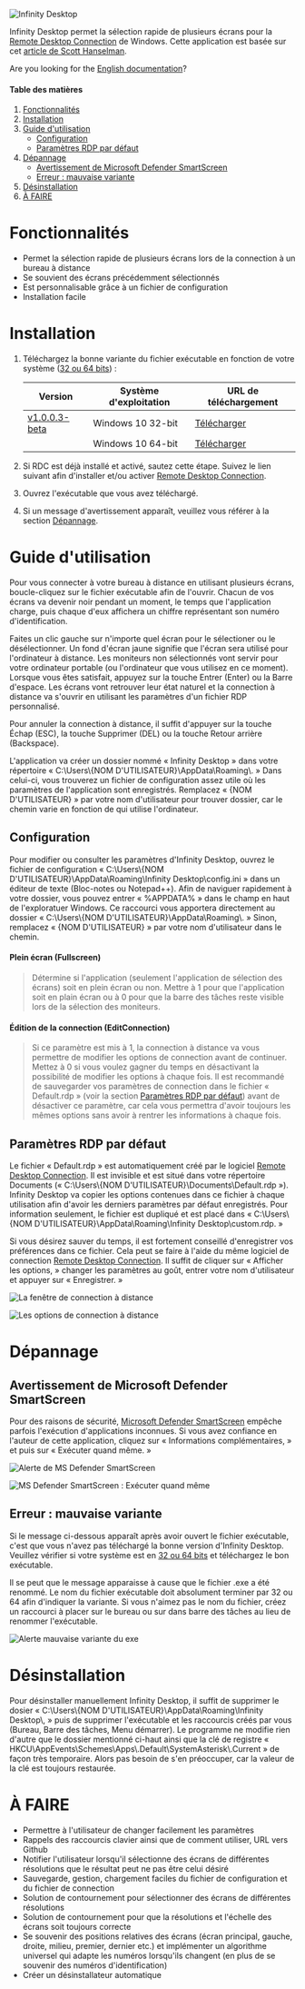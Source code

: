 ![Infinity Desktop](media/Logo.png)

Infinity Desktop permet la sélection rapide de plusieurs écrans pour la [Remote Desktop Connection][rdc] de Windows. Cette application est basée sur cet [article de Scott Hanselman][blog].

Are you looking for the [English documentation][endocs]?

#### Table des matières

1. [Fonctionnalités](#fonctionnalités)
2. [Installation](#installation)
3. [Guide d'utilisation](#guide-dutilisation)
   - [Configuration](#configuration)
   - [Paramètres RDP par défaut](#paramètres-rdp-par-défaut)
4. [Dépannage](#dépannage)
   - [Avertissement de Microsoft Defender SmartScreen](#avertissement-de-microsoft-defender-smartscreen)
   - [Erreur : mauvaise variante](#erreur-mauvaise-variante)
5. [Désinstallation](#désinstallation)
6. [À FAIRE](#à-faire)

# Fonctionnalités

- Permet la sélection rapide de plusieurs écrans lors de la connection à un bureau à distance
- Se souvient des écrans précédemment sélectionnés
- Est personnalisable grâce à un fichier de configuration
- Installation facile

# Installation

1. Téléchargez la bonne variante du fichier exécutable en fonction de votre système ([32 ou 64 bits][nbit]) :

   | Version             | Système d'exploitation | URL de téléchargement |
   | ------------------- | ---------------------- | --------------------- |
   | [v1.0.0.3-beta][v1] | Windows 10 32-bit      | [Télécharger][v1url1] |
   |                     | Windows 10 64-bit      | [Télécharger][v1url2] |

2. Si RDC est déjà installé et activé, sautez cette étape. Suivez le lien suivant afin d'installer et/ou activer [Remote Desktop Connection][rdc].

3. Ouvrez l'exécutable que vous avez téléchargé.

4. Si un message d'avertissement apparaît, veuillez vous référer à la section [Dépannage](#dépannage).

# Guide d'utilisation

Pour vous connecter à votre bureau à distance en utilisant plusieurs écrans, boucle-cliquez sur le fichier exécutable afin de l'ouvrir. Chacun de vos écrans va devenir noir pendant un moment, le temps que l'application charge, puis chaque d'eux affichera un chiffre représentant son numéro d'identification.

Faites un clic gauche sur n'importe quel écran pour le sélectioner ou le désélectionner. Un fond d'écran jaune signifie que l'écran sera utilisé pour l'ordinateur à distance. Les moniteurs non sélectionnés vont servir pour votre ordinateur portable (ou l'ordinateur que vous utilisez en ce moment). Lorsque vous êtes satisfait, appuyez sur la touche Entrer (Enter) ou la Barre d'espace. Les écrans vont retrouver leur état naturel et la connection à distance va s'ouvrir en utilisant les paramètres d'un fichier RDP personnalisé.

Pour annuler la connection à distance, il suffit d'appuyer sur la touche Échap (ESC), la touche Supprimer (DEL) ou la touche Retour arrière (Backspace).

L'application va créer un dossier nommé « Infinity Desktop » dans votre répertoire « C:\\Users\\{NOM D'UTILISATEUR}\\AppData\\Roaming\\. » Dans celui-ci, vous trouverez un fichier de configuration assez utile où les paramètres de l'application sont enregistrés. Remplacez « {NOM D'UTILISATEUR} » par votre nom d'utilisateur pour trouver dossier, car le chemin varie en fonction de qui utilise l'ordinateur.

## Configuration

Pour modifier ou consulter les paramètres d'Infinity Desktop, ouvrez le fichier de configuration « C:\\Users\\{NOM D'UTILISATEUR}\\AppData\\Roaming\\Infinity Desktop\\config.ini » dans un éditeur de texte (Bloc-notes ou Notepad++). Afin de naviguer rapidement à votre dossier, vous pouvez entrer « %APPDATA% » dans le champ en haut de l'exploratuer Windows. Ce raccourci vous apportera directement au dossier « C:\\Users\\{NOM D'UTILISATEUR}\\AppData\\Roaming\\. » Sinon, remplacez « {NOM D'UTILISATEUR} » par votre nom d'utilisateur dans le chemin.

#### **Plein écran (Fullscreen)**

> Détermine si l'application (seulement l'application de sélection des écrans) soit en plein écran ou non. Mettre à 1 pour que l'application soit en plain écran ou à 0 pour que la barre des tâches reste visible lors de la sélection des moniteurs.

#### **Édition de la connection (EditConnection)**

> Si ce paramètre est mis à 1, la connection à distance va vous permettre de modifier les options de connection avant de continuer. Mettez à 0 si vous voulez gagner du temps en désactivant la possibilité de modifier les options à chaque fois. Il est recommandé de sauvegarder vos paramètres de connection dans le fichier « Default.rdp » (voir la section [Paramètres RDP par défaut](#paramètres-rdp-par-défaut)) avant de désactiver ce paramètre, car cela vous permettra d'avoir toujours les mêmes options sans avoir à rentrer les informations à chaque fois.

## Paramètres RDP par défaut

Le fichier « Default.rdp » est automatiquement créé par le logiciel [Remote Desktop Connection][rdc]. Il est invisible et est situé dans votre répertoire Documents (« C:\\Users\\{NOM D'UTILISATEUR}\\Documents\\Default.rdp »). Infinity Desktop va copier les options contenues dans ce fichier à chaque utilisation afin d'avoir les derniers paramètres par défaut enregistrés. Pour information seulement, le fichier est dupliqué et est placé dans « C:\\Users\\{NOM D'UTILISATEUR}\\AppData\\Roaming\\Infinity Desktop\\custom.rdp. »

Si vous désirez sauver du temps, il est fortement conseillé d'enregistrer vos préférences dans ce fichier. Cela peut se faire à l'aide du même logiciel de connection [Remote Desktop Connection][rdc]. Il suffit de cliquer sur « Afficher les options, » changer les paramètres au goût, entrer votre nom d'utilisateur et appuyer sur « Enregistrer. »

![La fenêtre de connection à distance](media/RDC_1.png)

![Les options de connection à distance](media/RDC_2.png)

# Dépannage

## Avertissement de Microsoft Defender SmartScreen

Pour des raisons de sécurité, [Microsoft Defender SmartScreen][msdss] empêche parfois l'exécution d'applications inconnues. Si vous avez confiance en l'auteur de cette application, cliquez sur « Informations complémentaires, » et puis sur « Exécuter quand même. »

![Alerte de MS Defender SmartScreen](media/MS_Defender_SmartScreen_1.png)

![MS Defender SmartScreen : Exécuter quand même](media/MS_Defender_SmartScreen_2.png)

## Erreur : mauvaise variante

Si le message ci-dessous apparaît après avoir ouvert le fichier exécutable, c'est que vous n'avez pas téléchargé la bonne version d'Infinity Desktop. Veuillez vérifier si votre système est en [32 ou 64 bits][nbit] et téléchargez le bon exécutable.

Il se peut que le message apparaisse à cause que le fichier .exe a été renommé. Le nom du fichier exécutable doit absolument terminer par 32 ou 64 afin d'indiquer la variante. Si vous n'aimez pas le nom du fichier, créez un raccourci à placer sur le bureau ou sur dans barre des tâches au lieu de renommer l'exécutable.

![Alerte mauvaise variante du exe](media/Wrong_Variant.png)

# Désinstallation

Pour désinstaller manuellement Infinity Desktop, il suffit de supprimer le dosier « C:\\Users\\{NOM D'UTILISATEUR}\\AppData\\Roaming\\Infinity Desktop\\, » puis de supprimer l'exécutable et les raccourcis créés par vous (Bureau, Barre des tâches, Menu démarrer). Le programme ne modifie rien d'autre que le dossier mentionné ci-haut ainsi que la clé de registre « HKCU\\AppEvents\\Schemes\\Apps\\.Default\\SystemAsterisk\\.Current » de façon très temporaire. Alors pas besoin de s'en préoccuper, car la valeur de la clé est toujours restaurée.

# À FAIRE

- Permettre à l'utilisateur de changer facilement les paramètres
- Rappels des raccourcis clavier ainsi que de comment utiliser, URL vers Github
- Notifier l'utilisateur lorsqu'il sélectionne des écrans de différentes résolutions que le résultat peut ne pas être celui désiré
- Sauvegarde, gestion, chargement faciles du fichier de configuration et du fichier de connection
- Solution de contournement pour sélectionner des écrans de différentes résolutions
- Solution de contournement pour que la résolutions et l'échelle des écrans soit toujours correcte
- Se souvenir des positions relatives des écrans (écran principal, gauche, droite, milieu, premier, dernier etc.) et implémenter un algorithme universel qui adapte les numéros lorsqu'ils changent (en plus de se souvenir des numéros d'identification)
- Créer un désinstallateur automatique

[blog]: https://www.hanselman.com/blog/how-to-remote-desktop-fullscreen-rdp-with-just-some-of-your-multiple-monitors
[rdc]: https://support.microsoft.com/fr-fr/windows/utilisation-du-bureau-%C3%A0-distance-5fe128d5-8fb1-7a23-3b8a-41e636865e8c
[msdss]: https://docs.microsoft.com/fr-fr/windows/security/threat-protection/microsoft-defender-smartscreen/microsoft-defender-smartscreen-overview
[nbit]: https://support.microsoft.com/fr-fr/windows/windows-32-et-64-bits-forum-aux-questions-c6ca9541-8dce-4d48-0415-94a3faa2e13d
[endocs]: https://github.com/DaraJKong/Infinity-Desktop/blob/main/README.en.md
[v1]: https://github.com/DaraJKong/Infinity-Desktop/releases/tag/v1.0.0.3-beta
[v1url1]: https://github.com/DaraJKong/Infinity-Desktop/releases/download/v1.0.0.3-beta/InfinityDesktop32.exe
[v1url2]: https://github.com/DaraJKong/Infinity-Desktop/releases/download/v1.0.0.3-beta/InfinityDesktop64.exe
